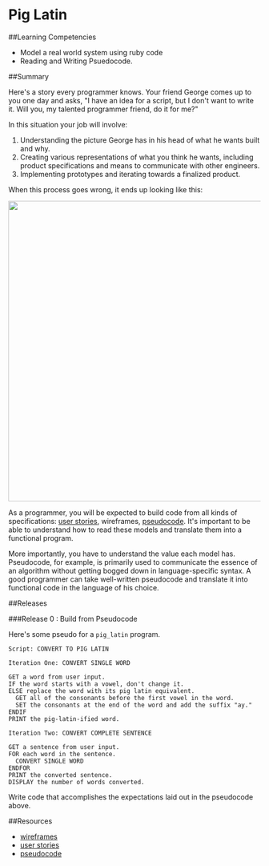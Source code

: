 # Pig Latin

##Learning Competencies

* Model a real world system using ruby code
* Reading and Writing Psuedocode.

##Summary

Here's a story every programmer knows. Your friend George comes up to you one day and asks, "I have an idea for a script, but I don't want to write it. Will you, my talented programmer friend, do it for me?"

In this situation your job will involve:

1. Understanding the picture George has in his head of what he wants built and why.
2. Creating various representations of what you think he wants, including product specifications and means to communicate with other engineers.
3. Implementing prototypes and iterating towards a finalized product.

When this process goes wrong, it ends up looking like this:

<img src="https://socrates.devbootcamp.com/assets/tree_comic.jpg" width="600">

As a programmer, you will be expected to build code from all kinds of specifications: [user stories](http://en.wikipedia.org/wiki/User_story), wireframes, [pseudocode](http://en.wikipedia.org/wiki/Pseudocode). It's important to be able to understand how to read these models and translate them into a functional program.

More importantly, you have to understand the value each model has. Pseudocode, for example, is primarily used to communicate the essence of an algorithm without getting bogged down in language-specific syntax. A good programmer can take well-written pseudocode and translate it into functional code in the language of his choice.

##Releases

###Release 0 : Build from Pseudocode

Here's some pseudo for a `pig_latin` program.

```text
Script: CONVERT TO PIG LATIN

Iteration One: CONVERT SINGLE WORD

GET a word from user input.
IF the word starts with a vowel, don't change it.
ELSE replace the word with its pig latin equivalent.
  GET all of the consonants before the first vowel in the word.
  SET the consonants at the end of the word and add the suffix "ay."
ENDIF
PRINT the pig-latin-ified word.
```

```text
Iteration Two: CONVERT COMPLETE SENTENCE

GET a sentence from user input.
FOR each word in the sentence.
  CONVERT SINGLE WORD
ENDFOR
PRINT the converted sentence.
DISPLAY the number of words converted.
```

Write code that accomplishes the expectations laid out in the pseudocode above.


<!-- ##Optimize Your Learning -->

##Resources

* [wireframes](http://en.wikipedia.org/wiki/Website_wireframe)
* [user stories](http://en.wikipedia.org/wiki/User_story)
* [pseudocode](http://en.wikipedia.org/wiki/Pseudocode)